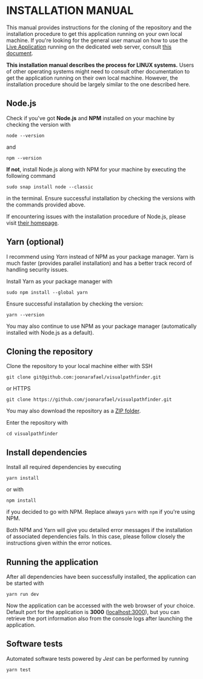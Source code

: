 # INSTALLATION MANUAL

This manual provides instructions for the cloning of the repository and the installation procedure to get this application running on your own local machine. If you're looking for the general user manual on how to use the [Live Application](https://visualpathfinder.vercel.app/ "https://visualpathfinder.vercel.app/") running on the dedicated web server, consult [this document](https://github.com/joonarafael/visualpathfinder/tree/main/documentation/user_manual.md "User Manual").

**This installation manual describes the process for LINUX systems.** Users of other operating systems might need to consult other documentation to get the application running on their own local machine. However, the installation procedure should be largely similar to the one described here.

## Node.js

Check if you've got **Node.js** and **NPM** installed on your machine by checking the version with

```
node --version
```

and

```
npm --version
```

**If not**, install Node.js along with NPM for your machine by executing the following command

```
sudo snap install node --classic
```

in the terminal. Ensure successful installation by checking the versions with the commands provided above.

If encountering issues with the installation procedure of Node.js, please visit [their homepage](https://nodejs.org/en "Node.js Homepage").

## Yarn (optional)

I recommend using _Yarn_ instead of NPM as your package manager. Yarn is much faster (provides parallel installation) and has a better track record of handling security issues.

Install Yarn as your package manager with

```
sudo npm install --global yarn
```

Ensure successful installation by checking the version:

```
yarn --version
```

You may also continue to use NPM as your package manager (automatically installed with Node.js as a default).

## Cloning the repository

Clone the repository to your local machine either with SSH

```
git clone git@github.com:joonarafael/visualpathfinder.git
```

or HTTPS

```
git clone https://github.com/joonarafael/visualpathfinder.git
```

You may also download the repository as a [ZIP folder](https://github.com/joonarafael/visualpathfinder/archive/refs/heads/main.zip "Download ZIP").

Enter the repository with

```
cd visualpathfinder
```

## Install dependencies

Install all required dependencies by executing

```
yarn install
```

or with

```
npm install
```

if you decided to go with NPM. Replace always `yarn` with `npm` if you're using NPM.

Both NPM and Yarn will give you detailed error messages if the installation of associated dependencies fails. In this case, please follow closely the instructions given within the error notices.

## Running the application

After all dependencies have been successfully installed, the application can be started with

```
yarn run dev
```

Now the application can be accessed with the web browser of your choice. Default port for the application is **3000** ([localhost:3000](localhost:3000 "Port 3000 on your localhost")), but you can retrieve the port information also from the console logs after launching the application.

## Software tests

Automated software tests powered by _Jest_ can be performed by running

```
yarn test
```
